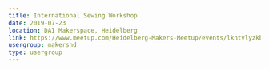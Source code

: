 ```yaml
---
title: International Sewing Workshop
date: 2019-07-23
location: DAI Makerspace, Heidelberg
link: https://www.meetup.com/Heidelberg-Makers-Meetup/events/lkntvlyzkbfc/
usergroup: makershd
type: usergroup
---
```

